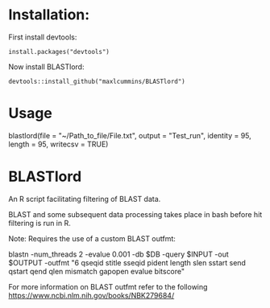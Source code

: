 # Installation:
First install devtools:

```
install.packages("devtools")
```

Now install BLASTlord:
```
devtools::install_github("maxlcummins/BLASTlord")
```

# Usage

blastlord(file = "~/Path_to_file/File.txt", output = "Test_run", identity = 95, length = 95, writecsv = TRUE)

# BLASTlord
An R script facilitating filtering of BLAST data.


BLAST and some subsequent data processing takes place in bash before hit filtering is run in R.


Note: Requires the use of a custom BLAST outfmt:

blastn -num_threads 2 -evalue 0.001 -db $DB -query $INPUT -out $OUTPUT -outfmt "6 qseqid stitle sseqid pident length slen sstart send qstart qend qlen mismatch gapopen evalue bitscore"


For more information on BLAST outfmt refer to the following https://www.ncbi.nlm.nih.gov/books/NBK279684/
